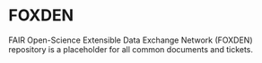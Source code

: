 # FOXDEN
FAIR Open-Science Extensible Data Exchange Network (FOXDEN) repository
is a placeholder for all common documents and tickets.

